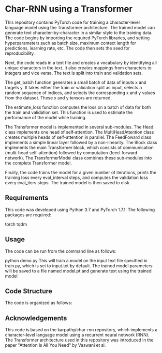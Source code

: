 # Char-RNN using a Transformer
This repository contains PyTorch code for training a character-level language model using the Transformer architecture. The trained model can generate text character-by-character in a similar style to the training data. The code begins by importing the required PyTorch libraries, and setting hyperparameters such as batch size, maximum context length for predictions, learning rate, etc. The code then sets the seed for reproducibility.

Next, the code reads in a text file and creates a vocabulary by identifying all unique characters in the text. It also creates mappings from characters to integers and vice versa. The text is split into train and validation sets.

The get_batch function generates a small batch of data of inputs x and targets y. It takes either the train or validation split as input, selects a random sequence of indices, and selects the corresponding x and y values from the dataset. These x and y tensors are returned.

The estimate_loss function computes the loss on a batch of data for both the train and validation set. This function is used to estimate the performance of the model while training.

The Transformer model is implemented in several sub-modules. The Head class implements one head of self-attention. The MultiHeadAttention class creates multiple heads of self-attention in parallel. The FeedFoward class implements a simple linear layer followed by a non-linearity. The Block class implements the main Transformer block, which consists of communication (multi-head self-attention) followed by computation (feed-forward network). The TransformerModel class combines these sub-modules into the complete Transformer model.

Finally, the code trains the model for a given number of iterations, prints the training loss every eval_interval steps, and computes the validation loss every eval_iters steps. The trained model is then saved to disk.

## Requirements
This code was developed using Python 3.7 and PyTorch 1.7.1. The following packages are required:

torch
tqdm
## Usage
The code can be run from the command line as follows:

python demo.py
This will train a model on the input text file specified in train.py, which is set to input.txt by default. The trained model parameters will be saved to a file named model.pt and  generate text using the trained model

## Code Structure
The code is organized as follows:

## Acknowledgements
This code is based on the karpathy/char-rnn repository, which implements a character-level language model using a recurrent neural network (RNN). The Transformer architecture used in this repository was introduced in the paper "Attention Is All You Need" by Vaswani et al.
